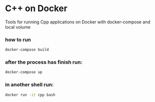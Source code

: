 # C++ on Docker
Tools for running Cpp applications on Docker with docker-compose and local volume


### how to run

```bash
docker-compose build
```

### after the process has finish run:

```bash
docker-compose up
```

### in another shell run:

```bash
docker run -it cpp bash
```

